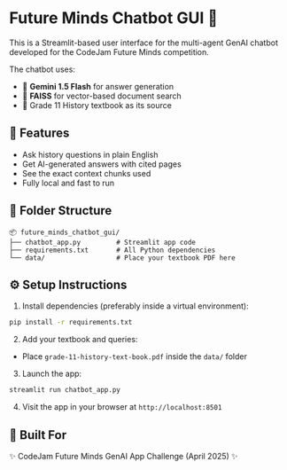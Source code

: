 # Future Minds Chatbot GUI 🤖

This is a Streamlit-based user interface for the multi-agent GenAI chatbot developed for the CodeJam Future Minds competition.

The chatbot uses:
- 🧠 **Gemini 1.5 Flash** for answer generation
- 🔎 **FAISS** for vector-based document search
- 📖 Grade 11 History textbook as its source

## 🚀 Features

- Ask history questions in plain English
- Get AI-generated answers with cited pages
- See the exact context chunks used
- Fully local and fast to run

## 📁 Folder Structure

```
📦 future_minds_chatbot_gui/
├── chatbot_app.py         # Streamlit app code
├── requirements.txt       # All Python dependencies
└── data/                  # Place your textbook PDF here
```

## ⚙️ Setup Instructions

1. Install dependencies (preferably inside a virtual environment):
```bash
pip install -r requirements.txt
```

2. Add your textbook and queries:
- Place `grade-11-history-text-book.pdf` inside the `data/` folder

3. Launch the app:
```bash
streamlit run chatbot_app.py
```

4. Visit the app in your browser at `http://localhost:8501`

## 🏁 Built For

✨ CodeJam Future Minds GenAI App Challenge (April 2025) ✨

